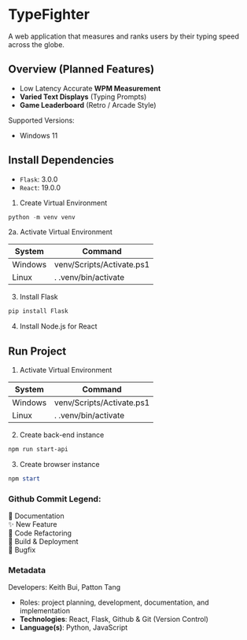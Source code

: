 # TypeFighter
A web application that measures and ranks users by their typing speed across the globe.
<br>

## Overview (Planned Features)
- Low Latency Accurate **WPM Measurement**
- **Varied Text Displays** (Typing Prompts)
- **Game Leaderboard** (Retro / Arcade Style)

Supported Versions:
- Windows 11

## Install Dependencies <br>
- `Flask`: 3.0.0
- `React`: 19.0.0

1. Create Virtual Environment
```powershell
python -m venv venv
```

2a. Activate Virtual Environment

| System  | Command                   |
|---------|---------------------------|
| Windows | venv/Scripts/Activate.ps1 |
| Linux   | . .venv/bin/activate      |
 
3. Install Flask
```powershell
pip install Flask
```

4. Install Node.js for React

## Run Project
1. Activate Virtual Environment

| System  | Command                   |
|---------|---------------------------|
| Windows | venv/Scripts/Activate.ps1 |
| Linux   | . .venv/bin/activate      |

2. Create back-end instance
```powershell
npm run start-api
```

3. Create browser instance
```powershell
npm start
```

### Github Commit Legend:
📄 Documentation <br>
✨ New Feature <br>
🦄 Code Refactoring <br>
🔨 Build & Deployment <br>
🐞 Bugfix <br>

### Metadata
Developers: Keith Bui, Patton Tang
- Roles: project planning, development, documentation, and implementation
- **Technologies**: React, Flask, Github & Git (Version Control)
- **Language(s)**: Python, JavaScript